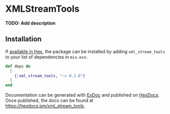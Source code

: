 # XMLStreamTools

**TODO: Add description**

## Installation

If [available in Hex](https://hex.pm/docs/publish), the package can be installed
by adding `xml_stream_tools` to your list of dependencies in `mix.exs`:

```elixir
def deps do
  [
    {:xml_stream_tools, "~> 0.1.0"}
  ]
end
```

Documentation can be generated with [ExDoc](https://github.com/elixir-lang/ex_doc)
and published on [HexDocs](https://hexdocs.pm). Once published, the docs can
be found at <https://hexdocs.pm/xml_stream_tools>.


